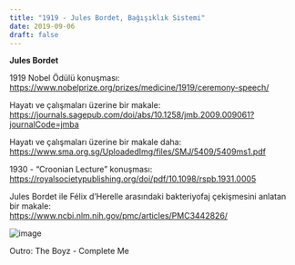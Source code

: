 ```yaml
---
title: "1919 - Jules Bordet, Bağışıklık Sistemi"
date: 2019-09-06
draft: false
---
```


**Jules Bordet**

1919 Nobel Ödülü konuşması:  
<https://www.nobelprize.org/prizes/medicine/1919/ceremony-speech/>  


Hayatı ve çalışmaları üzerine bir makale:  
<https://journals.sagepub.com/doi/abs/10.1258/jmb.2009.009061?journalCode=jmba>  


Hayatı ve çalışmaları üzerine bir makale daha:  
<https://www.sma.org.sg/UploadedImg/files/SMJ/5409/5409ms1.pdf>  


1930 - “Croonian Lecture” konuşması:  
<https://royalsocietypublishing.org/doi/pdf/10.1098/rspb.1931.0005>  


Jules Bordet ile Félix d’Herelle arasındaki bakteriyofaj çekişmesini anlatan bir makale:  
<https://www.ncbi.nlm.nih.gov/pmc/articles/PMC3442826/>  


![image](https://64.media.tumblr.com/f1dcd83d2ed57350c284772f9721166a/ba824f4a33f01064-a1/s1280x1920/a499f329508c9e8bb06d27a77eb03a2ecb0ae13a.png)

Outro: The Boyz - Complete Me